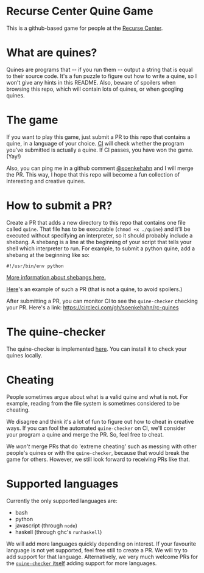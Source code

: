 # Recurse Center Quine Game

This is a github-based game for people at the [Recurse
Center](https://github.com/soenkehahn/rc-quines).


# What are quines?

Quines are programs that -- if you run them -- output a string that is equal to
their source code. It's a fun puzzle to figure out how to write a quine, so
I won't give any hints in this README. Also, beware of spoilers when browsing
this repo, which will contain lots of quines, or when googling quines.

# The game

If you want to play this game, just submit a PR to this repo that contains a
quine, in a language of your choice.
[CI](https://circleci.com/gh/soenkehahn/rc-quines) will check whether the
program you've submitted is actually a quine. If CI passes, you have won the
game. (Yay!)

Also, you can ping me in a github comment
[@soenkehahn](https://github.com/soenkehahn) and I will merge the PR. This way,
I hope that this repo will become a fun collection of interesting and creative
quines.

# How to submit a PR?

Create a PR that adds a new directory to this repo that contains one file called
`quine`. That file has to be executable (`chmod +x ./quine`) and it'll be
executed without specifying an interpreter, so it should probably include
a shebang. A shebang is a line at the beginning of your script that tells your shell
which interpreter to run. For example, to submit a python quine, add a shebang at
the beginning like so:

```
#!/usr/bin/env python
```

[More information about shebangs here.](https://en.wikipedia.org/wiki/Shebang_(Unix))

[Here](https://github.com/soenkehahn/rc-quines/pull/1)'s an
example of such a PR (that is not a quine, to avoid spoilers.) 

After submitting
a PR, you can monitor CI to see the `quine-checker` checking your PR. Here's a link:
https://circleci.com/gh/soenkehahn/rc-quines

# The quine-checker

The quine-checker is implemented
[here](https://github.com/soenkehahn/quine-checker). You can install it to check
your quines locally.

# Cheating

People sometimes argue about what is a valid quine and what is not. For example, 
reading from the file system is sometimes considered to be cheating. 

We disagree and think it's a lot of fun to figure out how to cheat in creative ways. 
If you can fool the automated `quine-checker` on CI, we'll consider your program a quine 
and merge the PR. So, feel free to cheat. 

We *won't* merge PRs that do 'extreme cheating' such as messing with other people's quines 
or with the `quine-checker`, because that would break the game for others. However, we still 
look forward to receiving PRs like that. 

# Supported languages

Currently the only supported languages are:

- bash
- python
- javascript (through `node`)
- haskell (through ghc's `runhaskell`)

We will add more languages quickly depending on interest. If your favourite 
language is not yet supported, feel free still to create a PR. We will try 
to add support for that language. Alternatively, we very much welcome PRs for 
the [`quine-checker` itself](https://github.com/soenkehahn/quine-checker) 
adding support for more languages.
